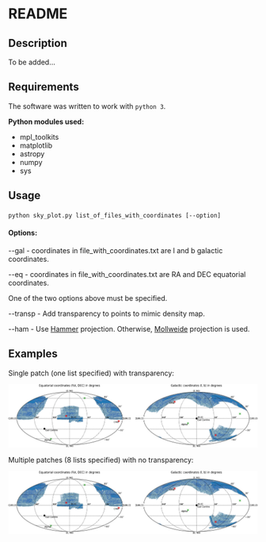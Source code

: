 # README

## Description

To be added...

## Requirements
The software was written to work with `python 3`. 

**Python modules used:**

- mpl_toolkits
- matplotlib
- astropy
- numpy
- sys


## Usage

`python sky_plot.py list_of_files_with_coordinates [--option]`

#### Options:

--gal - coordinates in file_with_coordinates.txt are l and b galactic coordinates. 

--eq  - coordinates in file_with_coordinates.txt are RA and DEC equatorial coordinates.

One of the two options above must be specified.

--transp - Add transparency to points to mimic density map.

--ham - Use [Hammer](https://matplotlib.org/basemap/users/hammer.html) projection. Otherwise, [Mollweide](https://matplotlib.org/basemap/users/moll.html) projection is used.

## Examples

Single patch (one list specified) with transparency:

![SDSS example 1](example/sdss_example1.png)

Multiple patches (8 lists specified) with no transparency:

![SDSS example 2](example/sdss_example1.png)